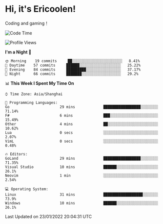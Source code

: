 # Hi, it's Ericoolen!
Coding and gaming！

<!--START_SECTION:waka-->
![Code Time](http://img.shields.io/badge/Code%20Time-151%20hrs%2035%20mins-blue)

![Profile Views](http://img.shields.io/badge/Profile%20Views-0-blue)

**I'm a Night 🦉** 

```text
🌞 Morning    19 commits     ██░░░░░░░░░░░░░░░░░░░░░░░   8.41% 
🌆 Daytime    57 commits     ██████░░░░░░░░░░░░░░░░░░░   25.22% 
🌃 Evening    84 commits     █████████░░░░░░░░░░░░░░░░   37.17% 
🌙 Night      66 commits     ███████░░░░░░░░░░░░░░░░░░   29.2%

```


📊 **This Week I Spent My Time On** 

```text
⌚︎ Time Zone: Asia/Shanghai

💬 Programming Languages: 
Go                       29 mins             █████████████████░░░░░░░░   71.14% 
F#                       6 mins              ███░░░░░░░░░░░░░░░░░░░░░░   15.49% 
Other                    4 mins              ██░░░░░░░░░░░░░░░░░░░░░░░   10.62% 
Lua                      0 secs              ░░░░░░░░░░░░░░░░░░░░░░░░░   2.07% 
VimL                     0 secs              ░░░░░░░░░░░░░░░░░░░░░░░░░   0.48%

🔥 Editors: 
GoLand                   29 mins             █████████████████░░░░░░░░   71.35% 
Visual Studio            10 mins             ██████░░░░░░░░░░░░░░░░░░░   26.1% 
Neovim                   1 min               ░░░░░░░░░░░░░░░░░░░░░░░░░   2.54%

💻 Operating System: 
Linux                    31 mins             ██████████████████░░░░░░░   73.9% 
Windows                  10 mins             ██████░░░░░░░░░░░░░░░░░░░   26.1%

```


 Last Updated on 23/01/2022 20:04:31 UTC
<!--END_SECTION:waka-->

